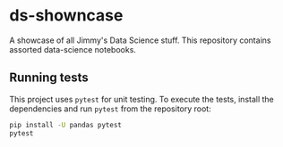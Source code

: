 # ds-showncase

A showcase of all Jimmy's Data Science stuff. This repository contains assorted data-science notebooks.

## Running tests

This project uses `pytest` for unit testing. To execute the tests, install the dependencies and run `pytest` from the repository root:

```bash
pip install -U pandas pytest
pytest
```
